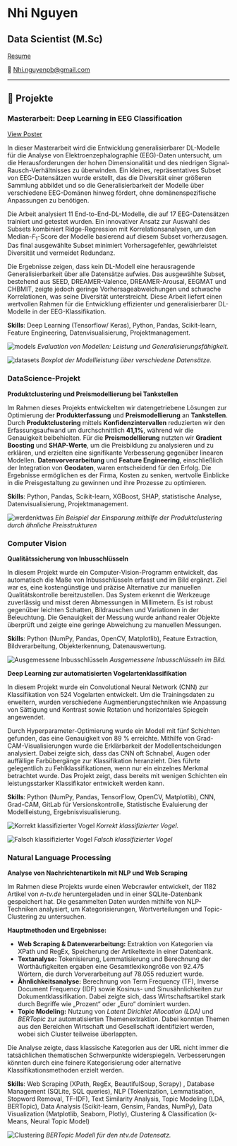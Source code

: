 # Nhi Nguyen  
## Data Scientist (M.Sc)  
[Resume](/pdf/Lebenslauf_Nhi_Nguyen.pdf) 

📧 [Nhi.nguyenpb@gmail.com](mailto:Nhi.nguyenpb@gmail.com)  

---

## 📝 Projekte  
### **Masterarbeit: Deep Learning in EEG Classification**  
[View Poster](/pdf/Poster_Masterthesis_NhiNguyen.pdf)

In dieser Masterarbeit wird die Entwicklung generalisierbarer DL-Modelle für die Analyse von Elektroenzephalographie (EEG)-Daten untersucht, um die Herausforderungen der hohen Dimensionalität und des niedrigen Signal-Rausch-Verhältnisses zu überwinden. Ein kleines, repräsentatives Subset von EEG-Datensätzen wurde erstellt, das die Diversität einer größeren Sammlung abbildet und so die Generalisierbarkeit der Modelle über verschiedene EEG-Domänen hinweg fördert, ohne domänenspezifische Anpassungen zu benötigen.

Die Arbeit analysiert 11 End-to-End-DL-Modelle, die auf 17 EEG-Datensätzen trainiert und getestet wurden. Ein innovativer Ansatz zur Auswahl des Subsets kombiniert Ridge-Regression mit Korrelationsanalysen, um den Median-$F_1$-Score der Modelle basierend auf diesem Subset vorherzusagen. Das final ausgewählte Subset minimiert Vorhersagefehler, gewährleistet Diversität und vermeidet Redundanz.

Die Ergebnisse zeigen, dass kein DL-Modell eine herausragende Generalisierbarkeit über alle Datensätze aufwies. Das ausgewählte Subset, bestehend aus SEED, DREAMER-Valence, DREAMER-Arousal, EEGMAT und CHBMIT, zeigte jedoch geringe Vorhersageabweichungen und schwache Korrelationen, was seine Diversität unterstreicht. Diese Arbeit liefert einen wertvollen Rahmen für die Entwicklung effizienter und generalisierbarer DL-Modelle in der EEG-Klassifikation.

**Skills**: Deep Learning (Tensorflow/ Keras), Python, Pandas, Scikit-learn, Feature Engineering, Datenvisualisierung, Projektmanagement.

![models](/img/ranking_models.png)
*Evaluation von Modellen: Leistung und Generalisierungsfähigkeit.*

![datasets](/img/Boxplot_datasets.png) 
*Boxplot der Modellleistung über verschiedene Datensätze.*

### **DataScience-Projekt** 
**Produktclustering und Preismodellierung bei Tankstellen**

Im Rahmen dieses Projekts entwickelten wir datengetriebene Lösungen zur Optimierung der **Produkterfassung** und **Preismodellierung** an **Tankstellen**. Durch **Produktclustering** mittels **Konfidenzintervallen** reduzierten wir den Erfassungsaufwand um durchschnittlich **41,1%**, während wir die Genauigkeit beibehielten. Für die **Preismodellierung** nutzten wir **Gradient Boosting** und **SHAP-Werte**, um die Preisbildung zu analysieren und zu erklären, und erzielten eine signifikante Verbesserung gegenüber linearen Modellen. **Datenvorverarbeitung** und **Feature Engineering**, einschließlich der Integration von **Geodaten**, waren entscheidend für den Erfolg. Die Ergebnisse ermöglichen es der Firma, Kosten zu senken, wertvolle Einblicke in die Preisgestaltung zu gewinnen und ihre Prozesse zu optimieren. 

**Skills**: Python, Pandas, Scikit-learn, XGBoost, SHAP, statistische Analyse, Datenvisualisierung, Projektmanagement.

![werdenktwas](/img/werdenktwas.png)
*Ein Beispiel der Einsparung mithilfe der Produktclustering durch ähnliche Preisstrukturen*

### **Computer Vision** 
**Qualitätssicherung von Inbusschlüsseln**

In diesem Projekt wurde ein Computer-Vision-Programm entwickelt, das automatisch die Maße von Inbusschlüsseln erfasst und im Bild ergänzt. Ziel war es, eine kostengünstige und präzise Alternative zur manuellen Qualitätskontrolle bereitzustellen. Das System erkennt die Werkzeuge zuverlässig und misst deren Abmessungen in Millimetern. Es ist robust gegenüber leichten Schatten, Bildrauschen und Variationen in der Beleuchtung. Die Genauigkeit der Messung wurde anhand realer Objekte überprüft und zeigte eine geringe Abweichung zu manuellen Messungen.

**Skills**: Python (NumPy, Pandas, OpenCV, Matplotlib), Feature Extraction, Bildverarbeitung, Objekterkennung, Datenauswertung.

![Ausgemessene Inbusschlüsseln](/img/cv_inbusschlüsseln.png)
*Ausgemessene Inbusschlüsseln im Bild.*

**Deep Learning zur automatisierten Vogelartenklassifikation**

In diesem Projekt wurde ein Convolutional Neural Network (CNN) zur Klassifikation von 524 Vogelarten entwickelt. Um die Trainingsdaten zu erweitern, wurden verschiedene Augmentierungstechniken wie Anpassung von Sättigung und Kontrast sowie Rotation und horizontales Spiegeln angewendet.

Durch Hyperparameter-Optimierung wurde ein Modell mit fünf Schichten gefunden, das eine Genauigkeit von 89 % erreichte. Mithilfe von Grad-CAM-Visualisierungen wurde die Erklärbarkeit der Modellentscheidungen analysiert. Dabei zeigte sich, dass das CNN oft Schnabel, Augen oder auffällige Farbübergänge zur Klassifikation heranzieht. Dies führte gelegentlich zu Fehlklassifikationen, wenn nur ein einzelnes Merkmal betrachtet wurde. Das Projekt zeigt, dass bereits mit wenigen Schichten ein leistungsstarker Klassifikator entwickelt werden kann.

**Skills**: Python (NumPy, Pandas, TensorFlow, OpenCV, Matplotlib), CNN, Grad-CAM, GitLab für Versionskontrolle, Statistische Evaluierung der Modellleistung,  Ergebnisvisualisierung.

![Korrekt klassifizierter Vogel](/img/cv_vogel.png)
*Korrekt klassifizierter Vogel.*

![Falsch klassifizierter Vogel](/img/cv_vogel2.png)
*Falsch klassifizierter Vogel*

### **Natural Language Processing** 
**Analyse von Nachrichtenartikeln mit NLP und Web Scraping**  

Im Rahmen diese Projekts wurde einen Webcrawler entwickelt, der 1182 Artikel von *n-tv.de* heruntergeladen und in einer SQLite-Datenbank gespeichert hat. Die gesammelten Daten wurden mithilfe von NLP-Techniken analysiert, um Kategorisierungen, Wortverteilungen und Topic-Clustering zu untersuchen.  

**Hauptmethoden und Ergebnisse:**  
- **Web Scraping & Datenverarbeitung:** Extraktion von Kategorien via XPath und RegEx, Speicherung der Artikeltexte in einer Datenbank.  
- **Textanalyse:** Tokenisierung, Lemmatisierung und Berechnung der Worthäufigkeiten ergaben eine Gesamtlexikongröße von 92.475 Wörtern, die durch Vorverarbeitung auf 78.055 reduziert wurde.  
- **Ähnlichkeitsanalyse:** Berechnung von Term Frequency (TF), Inverse Document Frequency (IDF) sowie Kosinus- und Sinusähnlichkeiten zur Dokumentklassifikation. Dabei zeigte sich, dass Wirtschaftsartikel stark durch Begriffe wie „Prozent“ oder „Euro“ dominiert wurden.  
- **Topic Modeling:** Nutzung von *Latent Dirichlet Allocation (LDA)* und *BERTopic* zur automatisierten Themenextraktion. Dabei konnten Themen aus den Bereichen Wirtschaft und Gesellschaft identifiziert werden, wobei sich Cluster teilweise überlappten.  

Die Analyse zeigte, dass klassische Kategorien aus der URL nicht immer die tatsächlichen thematischen Schwerpunkte widerspiegeln. Verbesserungen könnten durch eine feinere Kategorisierung oder alternative Klassifikationsmethoden erzielt werden.

**Skills**: Web Scraping (XPath, RegEx, BeautifulSoup, Scrapy) , Database Management (SQLite, SQL queries), NLP (Tokenization, Lemmatisation, Stopword Removal, TF-IDF), Text Similarity Analysis, Topic Modeling (LDA, BERTopic), Data Analysis (Scikit-learn, Gensim, Pandas, NumPy), Data Visualization (Matplotlib, Seaborn, Plotly), Clustering & Classification (k-Means, Neural Topic Model)

![Clustering](/img/topic-clustering.png)
*BERTopic Modell für den ntv.de Datensatz.*


